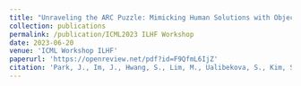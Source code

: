```yaml
---
title: "Unraveling the ARC Puzzle: Mimicking Human Solutions with Object-Centric Decision Transformer"
collection: publications
permalink: /publication/ICML2023 ILHF Workshop
date: 2023-06-20
venue: 'ICML Workshop ILHF'
paperurl: 'https://openreview.net/pdf?id=F9QfmL6IjZ'
citation: 'Park, J., Im, J., Hwang, S., Lim, M., Ualibekova, S., Kim, S. & Kim, S. (2023). Unraveling the ARC Puzzle: Mimicking Human Solutions with Object-Centric Decision Transformer. ICML Workshop ILHF.'
---
```

